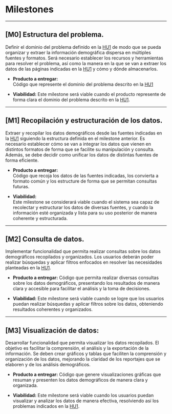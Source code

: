 # Milestones 

---

## [M0] Estructura del problema.

Definir el dominio del problema definido en la [HU1](https://github.com/blancagiron/SeguraSenior/issues/2) de modo que se pueda organizar y extraer la información demográfica dispersa en múltiples fuentes y formatos. Será necesario establecer los recursos y herramientas para resolver el problema, así como la manera en la que se van a extraer los datos de las páginas indicadas en la [HU1](https://github.com/blancagiron/SeguraSenior/issues/2) y cómo y dónde almacenarlos.

- **Producto a entregar:**  
Código que represente el dominio del problema descrito en la [HU1](https://github.com/blancagiron/SeguraSenior/issues/2) 
	
- **Viabilidad:**
Este milestone será viable cuando el producto represente de forma clara el dominio del problema descrito en la [HU1](https://github.com/blancagiron/SeguraSenior/issues/2).

---

## [M1] Recopilación y estructuración de los datos.

Extraer y recopilar los datos demográficos desde las fuentes indicadas en la [HU1](https://github.com/blancagiron/SeguraSenior/issues/2) siguiendo la estructura definida en el milestone anterior. Es necesario establecer cómo se van a integrar los datos que vienen en distintos formatos de forma que se facilite su manipulación y consulta. Además, se debe decidir como unificar los datos de distintas fuentes de forma eficiente.

- **Producto a entregar:**  
Código que recoja los datos de las fuentes indicadas, los convierta a formato común y los estructure de forma que se permitan consultas futuras.

- **Viabilidad:**  
Este milestone se considerará viable cuando el sistema sea capaz de recolectar y estructurar los datos de diversas fuentes, y cuando la información esté organizada y lista para su uso posterior de manera coherente y estructurada.

---

## [M2] Consulta de datos.

Implementar funcionalidad que permita realizar consultas sobre los datos demográficos recopilados y organizados. Los usuarios deberán poder realizar búsquedas y aplicar filtros enfocados en resolver las necesidades planteadas en la [HU1](https://github.com/blancagiron/SeguraSenior/issues/2).

- **Producto a entregar:** 
Código que permita realizar diversas consultas sobre los datos demográficos, presentando los resultados de manera clara y accesible para facilitar el análisis y la toma de decisiones.

- **Viabilidad:** 
Este milestone será viable cuando se logre que los usuarios puedan realizar búsquedas y aplicar filtros sobre los datos, obteniendo resultados coherentes y organizados.

---

## [M3] Visualización de datos:

Desarrollar funcionalidad que permita visualizar los datos recopilados. El objetivo es facilitar la comprensión, el análisis y la exportación de la información. Se deben crear gráficos y tablas que faciliten la comprensión y organización de los datos, mejorando la claridad de los reportajes que se elaboren y de los análisis demográficos.

- **Producto a entregar:** 
Código que genere visualizaciones gráficas que resuman y presenten los datos demográficos de manera clara y organizada.

- **Viabilidad:** 
Este milestone será viable cuando los usuarios puedan visualizar y analizar los datos de manera efectiva, resolviendo así los problemas indicados en la [HU1](https://github.com/blancagiron/SeguraSenior/issues/2).


